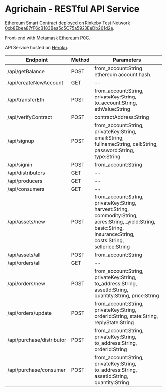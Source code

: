 # Agrichain - RESTful API Service

Ethereum Smart Contract deployed on Rinkeby Test Network [0xb8Ebea87fF6cB183Bea5c5C75a5923EeDb261d2e](https://rinkeby.etherscan.io/address/0xb8Ebea87fF6cB183Bea5c5C75a5923EeDb261d2e).

Front-end with Metamask [Ethereum POC](https://papandas.github.io/Agrichain-Ethereum-POC/).

API Service hosted on [Heroku](https://agrichain-ethereum-api.herokuapp.com/).



| Endpoint                  | Method | Parameters |
| ---                       | ---    | --- |
| /api/getBalance           | POST   | from_account:String ethereum account hash. |
| /api/createNewAccount     | GET    | \-- |
| /api/transferEth          | POST   | from_account:String, privateKey:String, to_account:String, ethValue:String |
| /api/verifyContract       | POST   | contractAddress:String |
| /api/signup               | POST   | from_account:String, privateKey:String, email:String, fullname:String, cell:String, password:String, type:String |
| /api/signin               | POST   | from_account:String |
| /api/distributors         | GET    | \-- |
| /api/producers            | GET    | \-- |
| /api/consumers            | GET    | \-- |
| /api/assets/new           | POST   | from_account:String, privateKey:String, harvest:String, commodity:String, acres:String, _yield:String, basic:String, Insurance:String, costs:String, sellprice:String |
| /api/assets/all           | POST   | from_account:String |
| /api/orders/all           | GET    | \-- |
| /api/orders/new           | POST   | from_account:String, privateKey:String, to_address:String, assetId:String, quantity:String, price:String |
| /api/orders/update        | POST   | from_account:String, privateKey:String, orderId:String, state:String, replyState:String |
| /api/purchase/distributor | POST   | from_account:String, privateKey:String, to_address:String, orderId:String |
| /api/purchase/consumer    | POST   | from_account:String, privateKey:String, to_address:String, assetId:String, quantity:String |
